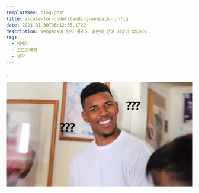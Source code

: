 ```yaml
---
templateKey: blog-post
title: a-case-for-understanding-webpack-config
date: 2021-01-30T06:12:55.172Z
description: Webpack이 뭔지 몰라도 읽는데 전혀 지장이 없습니다.
tags:
  - 에세이
  - 프로그래밍
  - 생각
---
```

.

![](static/assets/{{slug}}/confused.jpg)

